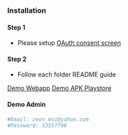 ### Installation

#### Step 1
- Please setup [OAuth consent screen](https://console.developers.google.com/apis/credentials/consent)

#### Step 2
- Follow each folder README guide

[Demo Webapp](https://fireflutter-f1304.firebaseapp.com/)
[Demo APK Playstore](https://play.google.com/store/apps/details?id=com.arma7x.fireflutter/)

#### Demo Admin

``` bash
#Email: zeon_msi@yahoo.com
#Password: 33557799
```
